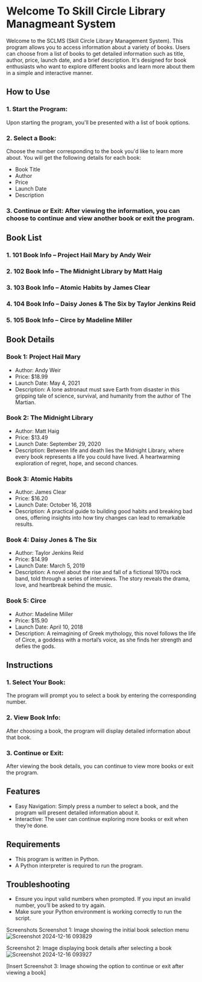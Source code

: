 #  Welcome To Skill Circle Library Managmeant System    
Welcome to the SCLMS (Skill Circle Library Management System). This program allows you to access information about a variety of books. Users can choose from a list of books to get detailed information such as title, author, price, launch date, and a brief description. It's designed for book enthusiasts who want to explore different books and learn more about them in a simple and interactive manner.

## How to Use
### 1. Start the Program: 
Upon starting the program, you'll be presented with a list of book options.
### 2. Select a Book: 
Choose the number corresponding to the book you'd like to learn more about. You will get the following details for each book:
- Book Title
- Author
- Price
- Launch Date
- Description
### 3. Continue or Exit: After viewing the information, you can choose to continue and view another book or exit the program.
## Book List
### 1. 101 Book Info – Project Hail Mary by Andy Weir
### 2. 102 Book Info – The Midnight Library by Matt Haig
### 3. 103 Book Info – Atomic Habits by James Clear
### 4. 104 Book Info – Daisy Jones & The Six by Taylor Jenkins Reid
### 5. 105 Book Info – Circe by Madeline Miller
## Book Details
### Book 1: Project Hail Mary
- Author: Andy Weir
- Price: $18.99
- Launch Date: May 4, 2021
- Description: A lone astronaut must save Earth from disaster in this gripping tale of science, survival, and humanity from the author of The Martian.
### Book 2: The Midnight Library
- Author: Matt Haig
- Price: $13.49
- Launch Date: September 29, 2020
- Description: Between life and death lies the Midnight Library, where every book represents a life you could have lived. A heartwarming exploration of regret, hope, and second chances.
### Book 3: Atomic Habits
- Author: James Clear
- Price: $16.20
- Launch Date: October 16, 2018
- Description: A practical guide to building good habits and breaking bad ones, offering insights into how tiny changes can lead to remarkable results.
### Book 4: Daisy Jones & The Six
- Author: Taylor Jenkins Reid
- Price: $14.99
- Launch Date: March 5, 2019
- Description: A novel about the rise and fall of a fictional 1970s rock band, told through a series of interviews. The story reveals the drama, love, and heartbreak behind the music.
### Book 5: Circe
- Author: Madeline Miller
- Price: $15.90
- Launch Date: April 10, 2018
- Description: A reimagining of Greek mythology, this novel follows the life of Circe, a goddess with a mortal’s voice, as she finds her strength and defies the gods.
## Instructions
### 1. Select Your Book: 
The program will prompt you to select a book by entering the corresponding number.
### 2. View Book Info: 
After choosing a book, the program will display detailed information about that book.
### 3. Continue or Exit:
After viewing the book details, you can continue to view more books or exit the program.
## Features
- Easy Navigation: Simply press a number to select a book, and the program will present detailed information about it.
- Interactive: The user can continue exploring more books or exit when they’re done.
## Requirements
- This program is written in Python.
- A Python interpreter is required to run the program.
## Troubleshooting
- Ensure you input valid numbers when prompted. If you input an invalid number, you’ll be asked to try again.
- Make sure your Python environment is working correctly to run the script.

Screenshots
Screenshot 1: Image showing the initial book selection menu
![Screenshot 2024-12-16 093829](https://github.com/user-attachments/assets/b367806d-727b-43e8-9ddb-70977b69be54)



Screenshot 2: Image displaying book details after selecting a book
![Screenshot 2024-12-16 093927](https://github.com/user-attachments/assets/35c44faa-db95-4672-b805-0aa459978bb4)

[Insert Screenshot 3: Image showing the option to continue or exit after viewing a book]
